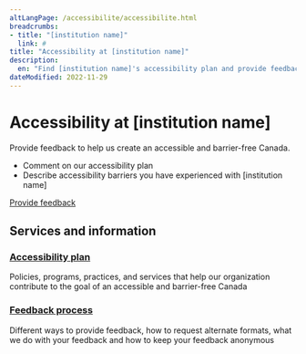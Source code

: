 ```yaml
---
altLangPage: /accessibilite/accessibilite.html
breadcrumbs:
- title: "[institution name]"
  link: #
title: "Accessibility at [institution name]"
description: 
  en: "Find [institution name]'s accessibility plan and provide feedback."
dateModified: 2022-11-29
---
```

<div class="container">
	<div class="row">
		<div class="col-md-12">
<h1 property="name" id="wb-cont" dir="ltr">Accessibility at [institution name]</h1>
<p>Provide feedback to help us create an accessible and barrier-free Canada.</p>
<ul>
  <li>Comment on our accessibility plan</li>
  <li>Describe accessibility barriers you have experienced with [institution name]</li>				
</ul>
<div><a class="provisional btn btn-call-to-action" href="feedback-form.html">Provide feedback</a></div>
		</div>
	</div>
</div>
<div class="container">
  <div class="row">
    <!-- showing the basic doormat pattern - refer to the Services and information documentation for options -->
    <section class="gc-srvinfo col-md-12">
      <h2 class="wb-inv">Services and information</h2>
      <div class="wb-eqht row">
        <div class="col-lg-4 col-md-6">
          <h3><a href="plan.html">Accessibility plan</a></h3>
          <p>Policies, programs, practices, and services that help our organization contribute to the goal of an accessible and barrier-free Canada</p>
        </div>
               <div class="col-lg-4 col-md-6">
          <h3><a href="feedback-process.html">Feedback process</a></h3>
          <p>Different ways to provide feedback, how to request alternate formats, what we do with your feedback and how to keep your feedback anonymous</p>
        </div>
      </div>
    </section>
  </div>
</div>
